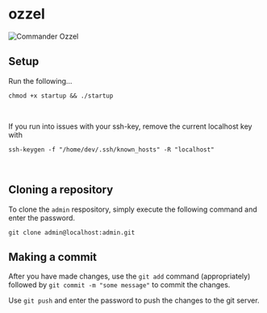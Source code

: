 # ozzel

![Commander Ozzel](https://vignette.wikia.nocookie.net/starwars/images/9/90/Ozzel.jpg/revision/latest/scale-to-width-down/500?cb=20090331015238)

## Setup

Run the following...

`chmod +x startup && ./startup`

</br>

If you run into issues with your ssh-key, remove the current localhost key with

`ssh-keygen -f "/home/dev/.ssh/known_hosts" -R "localhost"`

</br>

## Cloning a repository

To clone the `admin` respository, simply execute the following command and enter the password.

`git clone admin@localhost:admin.git`

## Making a commit

After you have made changes, use the `git add` command (appropriately) followed by `git commit -m "some message"` to commit the changes.

Use `git push` and enter the password to push the changes to the git server.

